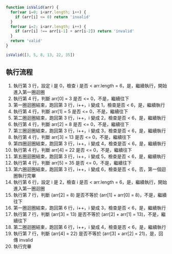 ``` js
function isValid(arr) {
  for(var i=0; i<arr.length; i++) {
    if (arr[i] <= 0) return 'invalid'
  }
  for(var i=2; i<arr.length; i++) {
    if (arr[i] !== arr[i-1] + arr[i-2]) return 'invalid'
  }
  return 'valid'
}

isValid([3, 5, 8, 13, 22, 35])
```

## 執行流程
1. 執行第 3 行，設定 i 是 0，檢查 i 是否 < arr.length = 6，是，繼續執行，開始進入第一圈迴圈
2. 執行第 4 行，判斷 arr[0] = 3 是否 <= 0，不是，繼續往下
3. 第一圈迴圈結束，跑回第 3 行，i++，i 變成 1，檢查是否 < 6，是，繼續執行
4. 執行第 4 行，判斷 arr[1] = 5 是否 <= 0，不是，繼續往下
5. 第二圈迴圈結束，跑回第 3 行，i++，i 變成 2，檢查是否 < 6，是，繼續執行
6. 執行第 4 行，判斷 arr[2] = 8 是否 <= 0，不是，繼續往下
7. 第三圈迴圈結束，跑回第 3 行，i++，i 變成 3，檢查是否 < 6，是，繼續執行
8. 執行第 4 行，判斷 arr[3] = 13 是否 <= 0，不是，繼續往下
9. 第四圈迴圈結束，跑回第 3 行，i++，i 變成 4，檢查是否 < 6，是，繼續執行
10. 執行第 4 行，判斷 arr[4] = 22 是否 <= 0，不是，繼續往下
11. 第五圈迴圈結束，跑回第 3 行，i++，i 變成 5，檢查是否 < 6，是，繼續執行
12. 執行第 4 行，判斷 arr[5] = 35 是否 <= 0，不是，繼續往下
13. 第六圈迴圈結束，跑回第 3 行，i++，i 變成 6，檢查是否 < 6，否，第一個迴圈執行完畢
14. 執行第 6 行，設定 i 是 2，檢查 i 是否 < arr.length = 6，是，繼續執行，開始進入第一圈迴圈
15. 執行第 7 行，判斷 (arr[2] = 8) 是否不等於 (arr[1] + arr[0] = 8)，不是，繼續往下
16. 第一圈迴圈結束，跑回第 6 行，i++，i 變成 3，檢查是否 < 6，是，繼續執行
17. 執行第 7 行，判斷 (arr[3] = 13) 是否不等於 (arr[2] + arr[1] = 13)，不是，繼續往下
18. 第二圈迴圈結束，跑回第 6 行，i++，i 變成 4，檢查是否 < 6，是，繼續執行
19. 執行第 7 行，判斷 (arr[4] = 22) 是否不等於 (arr[3] + arr[2] = 21)，是，回傳 invalid
20. 執行完畢